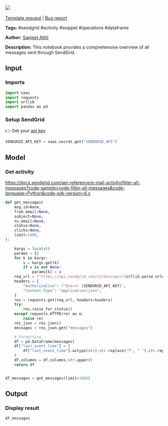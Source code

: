 <a href="https://app.naas.ai/user-redirect/naas/downloader?url=https://raw.githubusercontent.com/jupyter-naas/awesome-notebooks/master/SendGrid/SendGrid_Get_all_messages.ipynb" target="_parent"><img src="https://naasai-public.s3.eu-west-3.amazonaws.com/open_in_naas.svg"/></a><br><br><a href="https://github.com/jupyter-naas/awesome-notebooks/issues/new?assignees=&labels=&template=template-request.md&title=Tool+-+Action+of+the+notebook+">Template request</a> | <a href="https://github.com/jupyter-naas/awesome-notebooks/issues/new?assignees=&labels=bug&template=bug_report.md&title=SendGrid+-+Get+all+messages:+Error+short+description">Bug report</a>

**Tags:** #sendgrid #activity #snippet #operations #dataframe

**Author:** [Sanjeet Attili](https://linkedin.com/in/sanjeet-attili-760bab190/)

**Description:** This notebook provides a comprehensive overview of all messages sent through SendGrid.

## Input

### Imports


```python
import naas
import requests
import urllib
import pandas as pd
```

### Setup SendGrid
👉 Get your [api key](https://app.sendgrid.com/settings/api_keys)


```python
SENDGRID_API_KEY = naas.secret.get("SENDGRID_API")
```

## Model

### Get activity
https://docs.sendgrid.com/api-reference/e-mail-activity/filter-all-messages?code-sample=code-filter-all-messages&code-language=Python&code-sdk-version=6.x


```python
def get_messages(
    msg_id=None,
    from_email=None,
    subject=None,
    to_email=None,
    status=None,
    clicks=None,
    limit=1000,
):

    kargs = locals()
    params = {}
    for k in kargs:
        v = kargs.get(k)
        if v is not None:
            params[k] = v
    req_url = f"https://api.sendgrid.com/v3/messages?{urllib.parse.urlencode(params)}"
    headers = {
        "Authorization": f"Bearer {SENDGRID_API_KEY}",
        "Content-Type": "application/json",
    }
    res = requests.get(req_url, headers=headers)
    try:
        res.raise_for_status()
    except requests.HTTPError as e:
        raise (e)
    res_json = res.json()
    messages = res_json.get("messages")

    # Formatting
    df = pd.DataFrame(messages)
    df["last_event_time"] = (
        df["last_event_time"].astype(str).str.replace("T", " ").str.replace("Z", "")
    )
    df.columns = df.columns.str.upper()
    return df


df_messages = get_messages(limit=1000)
```

## Output

### Display result


```python
df_messages
```

